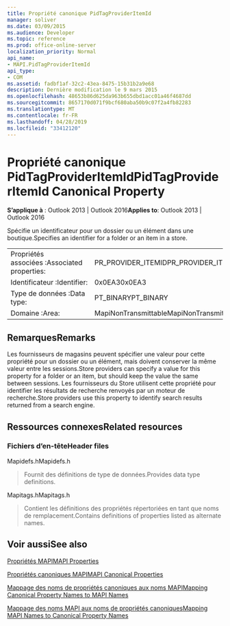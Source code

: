 ```yaml
---
title: Propriété canonique PidTagProviderItemId
manager: soliver
ms.date: 03/09/2015
ms.audience: Developer
ms.topic: reference
ms.prod: office-online-server
localization_priority: Normal
api_name:
- MAPI.PidTagProviderItemId
api_type:
- COM
ms.assetid: fadbf1af-32c2-43ea-8475-15b31b2a9e68
description: Dernière modification le 9 mars 2015
ms.openlocfilehash: 48653b86d625da963b655dbd1acc01a46f4687dd
ms.sourcegitcommit: 8657170d071f9bcf680aba50b9c07f2a4fb82283
ms.translationtype: MT
ms.contentlocale: fr-FR
ms.lasthandoff: 04/28/2019
ms.locfileid: "33412120"
---
```

# <a name="pidtagprovideritemid-canonical-property"></a><span data-ttu-id="084ca-103">Propriété canonique PidTagProviderItemId</span><span class="sxs-lookup"><span data-stu-id="084ca-103">PidTagProviderItemId Canonical Property</span></span>

  
  
<span data-ttu-id="084ca-104">**S’applique à** : Outlook 2013 | Outlook 2016</span><span class="sxs-lookup"><span data-stu-id="084ca-104">**Applies to**: Outlook 2013 | Outlook 2016</span></span> 
  
<span data-ttu-id="084ca-105">Spécifie un identificateur pour un dossier ou un élément dans une boutique.</span><span class="sxs-lookup"><span data-stu-id="084ca-105">Specifies an identifier for a folder or an item in a store.</span></span>
  
|||
|:-----|:-----|
|<span data-ttu-id="084ca-106">Propriétés associées :</span><span class="sxs-lookup"><span data-stu-id="084ca-106">Associated properties:</span></span>  <br/> |<span data-ttu-id="084ca-107">PR_PROVIDER_ITEMID</span><span class="sxs-lookup"><span data-stu-id="084ca-107">PR_PROVIDER_ITEMID</span></span>  <br/> |
|<span data-ttu-id="084ca-108">Identificateur :</span><span class="sxs-lookup"><span data-stu-id="084ca-108">Identifier:</span></span>  <br/> |<span data-ttu-id="084ca-109">0x0EA3</span><span class="sxs-lookup"><span data-stu-id="084ca-109">0x0EA3</span></span>  <br/> |
|<span data-ttu-id="084ca-110">Type de données :</span><span class="sxs-lookup"><span data-stu-id="084ca-110">Data type:</span></span>  <br/> |<span data-ttu-id="084ca-111">PT_BINARY</span><span class="sxs-lookup"><span data-stu-id="084ca-111">PT_BINARY</span></span>  <br/> |
|<span data-ttu-id="084ca-112">Domaine :</span><span class="sxs-lookup"><span data-stu-id="084ca-112">Area:</span></span>  <br/> |<span data-ttu-id="084ca-113">MapiNonTransmittable</span><span class="sxs-lookup"><span data-stu-id="084ca-113">MapiNonTransmittable</span></span>  <br/> |
   
## <a name="remarks"></a><span data-ttu-id="084ca-114">Remarques</span><span class="sxs-lookup"><span data-stu-id="084ca-114">Remarks</span></span>

<span data-ttu-id="084ca-115">Les fournisseurs de magasins peuvent spécifier une valeur pour cette propriété pour un dossier ou un élément, mais doivent conserver la même valeur entre les sessions.</span><span class="sxs-lookup"><span data-stu-id="084ca-115">Store providers can specify a value for this property for a folder or an item, but should keep the value the same between sessions.</span></span> <span data-ttu-id="084ca-116">Les fournisseurs du Store utilisent cette propriété pour identifier les résultats de recherche renvoyés par un moteur de recherche.</span><span class="sxs-lookup"><span data-stu-id="084ca-116">Store providers use this property to identify search results returned from a search engine.</span></span>
  
## <a name="related-resources"></a><span data-ttu-id="084ca-117">Ressources connexes</span><span class="sxs-lookup"><span data-stu-id="084ca-117">Related resources</span></span>

### <a name="header-files"></a><span data-ttu-id="084ca-118">Fichiers d’en-tête</span><span class="sxs-lookup"><span data-stu-id="084ca-118">Header files</span></span>

<span data-ttu-id="084ca-119">Mapidefs.h</span><span class="sxs-lookup"><span data-stu-id="084ca-119">Mapidefs.h</span></span>
  
> <span data-ttu-id="084ca-120">Fournit des définitions de type de données.</span><span class="sxs-lookup"><span data-stu-id="084ca-120">Provides data type definitions.</span></span>
    
<span data-ttu-id="084ca-121">Mapitags.h</span><span class="sxs-lookup"><span data-stu-id="084ca-121">Mapitags.h</span></span>
  
> <span data-ttu-id="084ca-122">Contient les définitions des propriétés répertoriées en tant que noms de remplacement.</span><span class="sxs-lookup"><span data-stu-id="084ca-122">Contains definitions of properties listed as alternate names.</span></span>
    
## <a name="see-also"></a><span data-ttu-id="084ca-123">Voir aussi</span><span class="sxs-lookup"><span data-stu-id="084ca-123">See also</span></span>



[<span data-ttu-id="084ca-124">Propriétés MAPI</span><span class="sxs-lookup"><span data-stu-id="084ca-124">MAPI Properties</span></span>](mapi-properties.md)
  
[<span data-ttu-id="084ca-125">Propriétés canoniques MAPI</span><span class="sxs-lookup"><span data-stu-id="084ca-125">MAPI Canonical Properties</span></span>](mapi-canonical-properties.md)
  
[<span data-ttu-id="084ca-126">Mappage des noms de propriétés canoniques aux noms MAPI</span><span class="sxs-lookup"><span data-stu-id="084ca-126">Mapping Canonical Property Names to MAPI Names</span></span>](mapping-canonical-property-names-to-mapi-names.md)
  
[<span data-ttu-id="084ca-127">Mappage des noms MAPI aux noms de propriétés canoniques</span><span class="sxs-lookup"><span data-stu-id="084ca-127">Mapping MAPI Names to Canonical Property Names</span></span>](mapping-mapi-names-to-canonical-property-names.md)

